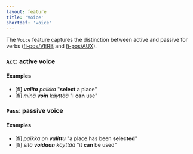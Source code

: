 ```yaml
---
layout: feature
title: 'Voice'
shortdef: 'voice'
---
```


The `Voice` feature captures the distinction between active
and passive for verbs ([fi-pos/VERB]() and [fi-pos/AUX]()).

### <a name="Act">`Act`</a>: active voice

#### Examples

* [fi] _<b>valita</b> paikka_ "<b>select</b> a place"
* [fi] _minä <b>voin</b> käyttää_ "I <b>can</b> use"

### <a name="Pass">`Pass`</a>: passive voice

#### Examples

* [fi] _paikka on <b>valittu</b>_ "a place has been <b>selected</b>"
* [fi] _sitä <b>voidaan</b> käyttää_ "it <b>can</b> be used"
<!-- Interlanguage links updated Čt lis 12 09:43:08 CET 2020 -->
